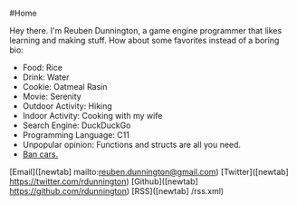 #Home

Hey there. I'm Reuben Dunnington, a game engine programmer that likes learning and making stuff. How about some favorites instead of a boring bio:
* Food: Rice
* Drink: Water
* Cookie: Oatmeal Rasin
* Movie: Serenity
* Outdoor Activity: Hiking
* Indoor Activity: Cooking with my wife
* Search Engine: DuckDuckGo
* Programming Language: C11
* Unpopular opinion: Functions and structs are all you need.
* [Ban cars.]([newtab]https://thewaroncars.org/)

[Email]([newtab] mailto:reuben.dunnington@gmail.com)
[Twitter]([newtab] https://twitter.com/rdunnington)
[Github]([newtab] https://github.com/rdunnington)
[RSS]([newtab] /rss.xml)

